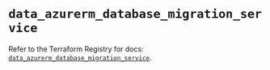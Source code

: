 # `data_azurerm_database_migration_service`

Refer to the Terraform Registry for docs: [`data_azurerm_database_migration_service`](https://registry.terraform.io/providers/hashicorp/azurerm/4.40.0/docs/data-sources/database_migration_service).
